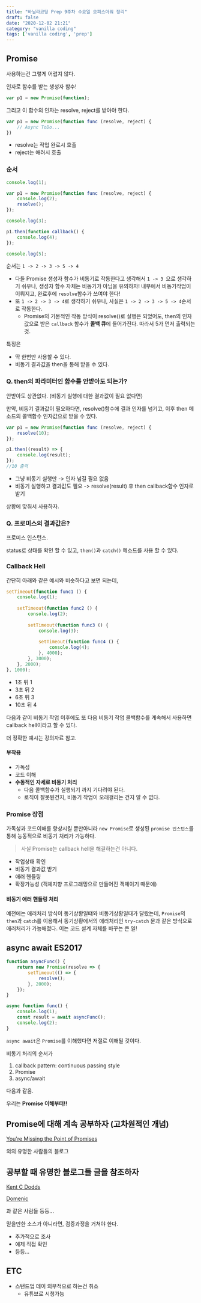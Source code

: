 ```yaml
---
title: "바닐라코딩 Prep 9주차 수요일 오피스아워 정리"
draft: false
date: "2020-12-02 21:21"
category: "vanilla coding"
tags: ['vanilla coding', 'prep']
---
```




## Promise

사용하는건 그렇게 어렵지 않다.

인자로 함수를 받는 생성자 함수!

```js
var p1 = new Promise(function);
```



그리고 이 함수의 인자는 resolve, reject를 받아야 한다.

```js
var p1 = new Promise(function func (resolve, reject) {
    // Async ToDo...
})
```

- resolve는 작업 완료시 호출
- reject는 애러시 호출



### 순서

```js
console.log(1);

var p1 = new Promise(function func (resolve, reject) {
    console.log(2);
    resolve();
});

console.log(3);

p1.then(function callback() {
    console.log(4);
});

console.log(5);
```

순서는 `1 -> 2 -> 3 -> 5 -> 4`

- 다들 Promise 생성자 함수가 비동기로 작동한다고 생각해서 `1 -> 3 `으로 생각하기 쉬우나, 생성자 함수 자체는 비동기가 아님을 유의하자! 내부에서 비동기작업이 이뤄지고,  완료후에 `resolve`함수가 쓰여야 한다!
- 또 `1 -> 2 -> 3 -> 4`로 생각하기 쉬우나, 사실은 `1 -> 2 -> 3 -> 5 -> 4`순서로 작동한다.
  - Promise의 기본적인 작동 방식이 resolve()로 실행은 되었어도, then의 인자값으로 받은 `callback` 함수가 **콜백 큐**에 들어가진다. 따라서 5가 먼저 출력되는 것.



특징은

- 딱 한번만 사용할 수 있다.
- 비동기 결과값을 then을 통해 받을 수 있다.



### Q. then의 파라미터인 함수를 안받아도 되는가?

안받아도 상관없다. (비동기 실행에 대한 결과값이 필요 없다면)

만약, 비동기 결과값이 필요하다면, resolve()함수에 결과 인자를 넘기고, 이후 then 메소드의 콜백함수 인자값으로 받을 수 있다.

```js
var p1 = new Promise(function func (resolve, reject) {
    resolve(10);
});

p1.then((result) => {
    console.log(result);
});
//10 출력
```

- 그냥 비동기 실행만 -> 인자 넘길 필요 없음
- 비동기 실행하고 결과값도 필요 -> resolve(result) 후 then callback함수 인자로 받기



상황에 맞춰서 사용하자.



### Q. 프로미스의 결과값은?

프로미스 인스턴스.

status로 상태를 확인 할 수 있고, `then()`과 `catch()` 메소드를 사용 할 수 있다.



### Callback Hell

간단히 아래와 같은 예시와 비슷하다고 보면 되는데,

```js
setTimeout(function func1 () {
    console.log(1);
    
    setTimeout(function func2 () {
        console.log(2);
        
        setTimeout(function func3 () {
            console.log(3);
            
            setTimeout(function func4 () {
                console.log(4);
            }, 4000);
        }, 3000);
    }, 2000);
}, 1000);
```

- 1초 뒤 1
- 3초 뒤 2
- 6초 뒤 3
- 10초 뒤 4



다음과 같이 비동기 작업 이후에도 또 다음 비동기 작업 콜백함수를 계속해서 사용하면 callback hell이라고 할 수 있다.

더 정확한 예시는 강의자료 참고.



#### 부작용

- 가독성
- 코드 이해
- **수동적인 자세로 비동기 처리**
  - 다음 콜백함수가 실행되기 까지 기다려야 된다.
  - 로직이 잘못된건지, 비동기 작업이 오래걸리는 건지 알 수 없다.



### Promise 장점

가독성과 코드이해를 향상시킬 뿐만아니라 `new Promise`로 생성된 `promise 인스턴스`를 통해 능동적으로 비동기 처리가 가능하다.

> 사실 Promise는 callback hell을 해결하는건 아니다.

- 작업상태 확인
- 비동기 결과값 받기
- 애러 핸들링
- 확장가능성 (객체지향 프로그래밍으로 만들어진 객체이기 때문에)



#### 비동기 애러 핸들링 처리

예전에는 애러처리 방식이 동기상황일떄와 비동기상황일때가 달랐는데, `Promise`의 `then`과 `catch`를 이용해서 동기상황에서의 애러처리인 `try-catch` 문과 같은 방식으로 애러처리가 가능해졌다. 이는 코드 설계 자체를 바꾸는 큰 일!



## async await ES2017

```js
function asyncFunc() {
    return new Promise(resolve => {
        setTimeout(() => {
            resolve();
        }, 2000);
    });
}

async function func() {
    console.log(1);
    const result = await asyncFunc();
    console.log(2);
}
```

`async await`은 `Promise`를 이해했다면 저절로 이해될 것이다.



비동기 처리의 순서가

1. callback pattern: continuous passing style
2. Promise
3. async/await

다음과 같음.

우리는 **Promise 이해부터!!**



## Promise에 대해 계속 공부하자 (고차원적인 개념)

[You're Missing the Point of Promises](https://blog.domenic.me/youre-missing-the-point-of-promises/)



외의 유명한 사람들의 블로그



## 공부할 때 유명한 블로그들 글을 참조하자

[Kent C Dodds](https://kentcdodds.com/)

[Domenic](https://blog.domenic.me/)

과 같은 사람들 등등...



믿을만한 소스가 아니라면, 검증과정을 거쳐야 한다.

- 추가적으로 조사
- 예제 직접 확인
- 등등...



## ETC

- 스탠드업 데이 외부적으로 하는건 취소
  - 유튜브로 시청가능
